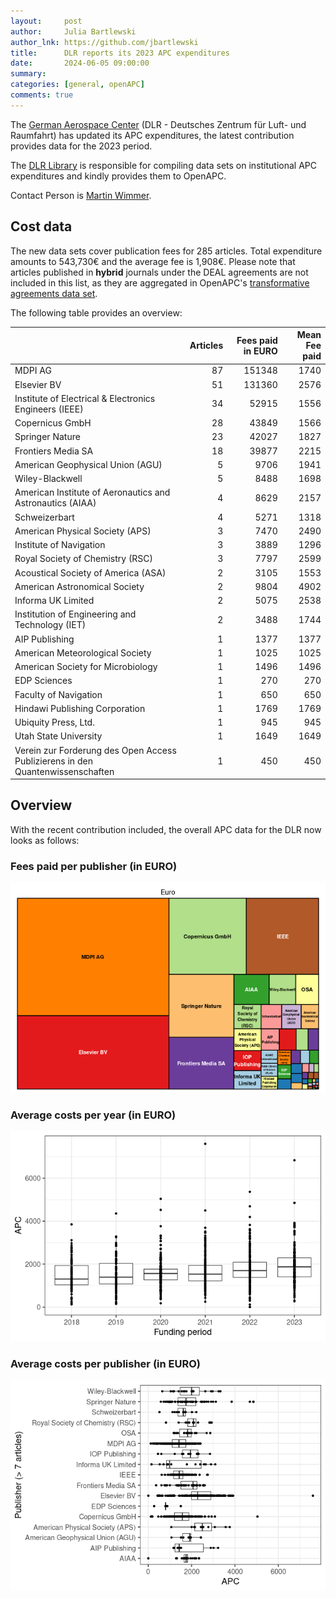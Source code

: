 ```yaml
---
layout:     post
author:     Julia Bartlewski
author_lnk: https://github.com/jbartlewski
title:      DLR reports its 2023 APC expenditures
date:       2024-06-05 09:00:00
summary:    
categories: [general, openAPC]
comments: true
---
```





The [German Aerospace Center](https://www.dlr.de/EN/Home/home_node.html) (DLR - Deutsches Zentrum für Luft- und Raumfahrt) has updated its APC expenditures, the latest contribution provides data for the 2023 period.

The [DLR Library](https://www.dlr.de/en/dlr/about-us/organisation/science-information/dlr-library) is responsible for compiling data sets on institutional APC expenditures and kindly provides them to OpenAPC.

Contact Person is [Martin Wimmer](mailto:Bibliotheken@dlr.de).

## Cost data



The new data sets cover publication fees for 285 articles. Total expenditure amounts to 543,730€ and the average fee is 1,908€. Please note that articles published in **hybrid** journals under the DEAL agreements are not included in this list, as they are aggregated in OpenAPC's [transformative agreements data set](https://github.com/OpenAPC/openapc-de/tree/master/data/transformative_agreements).

The following table provides an overview:



|                                                                               | Articles| Fees paid in EURO| Mean Fee paid|
|:------------------------------------------------------------------------------|--------:|-----------------:|-------------:|
|MDPI AG                                                                        |       87|            151348|          1740|
|Elsevier BV                                                                    |       51|            131360|          2576|
|Institute of Electrical & Electronics Engineers (IEEE)                         |       34|             52915|          1556|
|Copernicus GmbH                                                                |       28|             43849|          1566|
|Springer Nature                                                                |       23|             42027|          1827|
|Frontiers Media SA                                                             |       18|             39877|          2215|
|American Geophysical Union (AGU)                                               |        5|              9706|          1941|
|Wiley-Blackwell                                                                |        5|              8488|          1698|
|American Institute of Aeronautics and Astronautics (AIAA)                      |        4|              8629|          2157|
|Schweizerbart                                                                  |        4|              5271|          1318|
|American Physical Society (APS)                                                |        3|              7470|          2490|
|Institute of Navigation                                                        |        3|              3889|          1296|
|Royal Society of Chemistry (RSC)                                               |        3|              7797|          2599|
|Acoustical Society of America (ASA)                                            |        2|              3105|          1553|
|American Astronomical Society                                                  |        2|              9804|          4902|
|Informa UK Limited                                                             |        2|              5075|          2538|
|Institution of Engineering and Technology (IET)                                |        2|              3488|          1744|
|AIP Publishing                                                                 |        1|              1377|          1377|
|American Meteorological Society                                                |        1|              1025|          1025|
|American Society for Microbiology                                              |        1|              1496|          1496|
|EDP Sciences                                                                   |        1|               270|           270|
|Faculty of Navigation                                                          |        1|               650|           650|
|Hindawi Publishing Corporation                                                 |        1|              1769|          1769|
|Ubiquity Press, Ltd.                                                           |        1|               945|           945|
|Utah State University                                                          |        1|              1649|          1649|
|Verein zur Forderung des Open Access Publizierens in den Quantenwissenschaften |        1|               450|           450|



## Overview

With the recent contribution included, the overall APC data for the DLR now looks as follows:

### Fees paid per publisher (in EURO)

![plot of chunk tree_dlr_2024_06_05_full](/figure/tree_dlr_2024_06_05_full-1.png)

###  Average costs per year (in EURO)

![plot of chunk box_dlr_2024_06_05_year_full](/figure/box_dlr_2024_06_05_year_full-1.png)

###  Average costs per publisher (in EURO)

![plot of chunk box_dlr_2024_06_05_publisher_full](/figure/box_dlr_2024_06_05_publisher_full-1.png)
